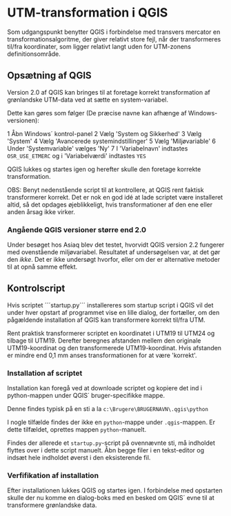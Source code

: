 UTM-transformation i QGIS
=======================================

Som udgangspunkt benytter QGIS i forbindelse med transvers mercator en transformationsalgoritme, der giver relativt store fejl, når der transformeres til/fra koordinater, som ligger relativt langt uden for UTM-zonens definitionsområde.

Opsætning af QGIS
---------------------------------------
Version 2.0 af QGIS kan bringes til at foretage korrekt transformation af grønlandske UTM-data ved at sætte en system-variabel.

Dette kan gøres som følger (De præcise navne kan afhænge af Windows-versionen):

  1 Åbn Windows´ kontrol-panel
  2 Vælg 'System og Sikkerhed'
  3 Vælg 'System'
  4 Vælg 'Avancerede systemindstillinger'
  5 Vælg 'Miljøvariable'
  6 Under 'Systemvariable' vælges 'Ny'
  7 I 'Variabelnavn' indtastes ```OSR_USE_ETMERC``` og i 'Variabelværdi' indtastes ```YES```

QGIS lukkes og startes igen og herefter skulle den foretage korrekte transformation.

OBS: Benyt nedenstående script til at kontrollere, at QGIS rent faktisk transformerer korrekt. Det er nok en god idé at lade scriptet være installeret altid, så det opdages øjeblikkeligt, hvis transformationer af den ene eller anden årsag ikke virker.

### Angående QGIS versioner større end 2.0
Under besøget hos Asiaq blev det testet, hvorvidt QGIS version 2.2 fungerer med ovenstående miljøvariabel. Resultatet af undersøgelsen var, at det gør den _ikke_. Det er ikke undersøgt hvorfor, eller om der er alternative metoder til at opnå samme effekt.

Kontrolscript
---------------------------------------
Hvis scriptet ´´´startup.py´´´ installereres som startup script i QGIS vil det under hver opstart af programmet vise en lille dialog, der fortæller, om den pågældende installation af QGIS kan transformere korrekt til/fra UTM.

Rent praktisk transformerer scriptet en koordinatet i UTM19 til UTM24 og tilbage til UTM19. Derefter beregnes afstanden mellem den originale UTM19-koordinat og den transformerede UTM19-koordinat. Hvis afstanden er mindre end 0,1 mm anses transformationen for at være 'korrekt'.

### Installation af scriptet
Installation kan foregå ved at downloade scriptet og kopiere det ind i python-mappen under QGIS´ bruger-specifikke mappe.

Denne findes typisk på en sti a la
```c:\Brugere\BRUGERNAVN\.qgis\python```

I nogle tilfælde findes der ikke en ```python```-mappe under ```.qgis```-mappen. Er dette tilfældet, oprettes mappen ```python```-manuelt.

Findes der allerede et ```startup.py```-script på ovennævnte sti, må indholdet flyttes over i dette script manuelt. Åbn begge filer i en tekst-editor og indsæt hele indholdet øverst i den eksisterende fil.

### Verfifikation af installation
Efter installationen lukkes QGIS og startes igen. I forbindelse med opstarten skulle der nu komme en dialog-boks med en besked om QGIS´ evne til at transformere grønlandske data.